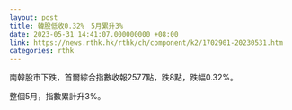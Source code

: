 ```yaml
---
layout: post
title: 韓股低收0.32%　5月累升3%
date: 2023-05-31 14:41:07.000000000 +08:00
link: https://news.rthk.hk/rthk/ch/component/k2/1702901-20230531.htm
categories: rthk
---
```


南韓股市下跌，首爾綜合指數收報2577點，跌8點，跌幅0.32%。

整個5月，指數累計升3%。
